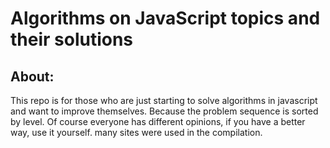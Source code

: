  #                                                  Algorithms on JavaScript topics and their solutions
 ## About:
 This repo is for those who are just starting to solve algorithms in javascript and want to improve themselves. Because the problem sequence is sorted by level. Of course everyone has different opinions, if you have a better way, use it yourself. many sites were used in the compilation.

 
